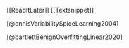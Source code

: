 [[ReadItLater]] [[Textsnippet]]

[@onnisVariabilitySpiceLearning2004]

[@bartlettBenignOverfittingLinear2020]